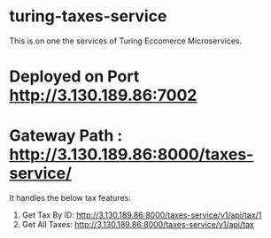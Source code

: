 # turing-taxes-service

This is on one the services of Turing Eccomerce Microservices. 

# Deployed on Port http://3.130.189.86:7002

# Gateway Path :  http://3.130.189.86:8000/taxes-service/ 

It handles the below tax features:

1. Get Tax By ID: http://3.130.189.86:8000/taxes-service/v1/api/tax/1
2. Get All Taxes: http://3.130.189.86:8000/taxes-service/v1/api/tax
